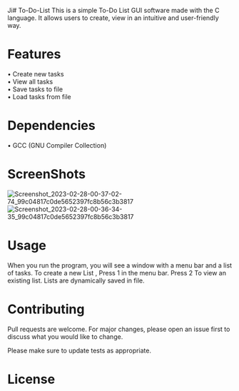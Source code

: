 Ji# To-Do-List
This is a simple To-Do List GUI software made with the C language. It allows users to create, view in an intuitive and user-friendly way.
# Features 
• Create new tasks <br>
• View all tasks<br>
• Save tasks to file <br> 
• Load tasks from file<br>
# Dependencies
• GCC (GNU Compiler Collection)
# ScreenShots 
![Screenshot_2023-02-28-00-37-02-74_99c04817c0de5652397fc8b56c3b3817](https://user-images.githubusercontent.com/112325029/221659452-b2206a7c-1383-4362-9a9c-d036ee061fb9.jpg)
![Screenshot_2023-02-28-00-36-34-35_99c04817c0de5652397fc8b56c3b3817](https://user-images.githubusercontent.com/112325029/221659468-8ef44a8f-2c20-4a8c-b68d-8234bfa3a0f6.jpg)
# Usage
 When you run the program, you will see a window with a menu bar and a list of tasks. To create a new List , Press 1  in the menu bar. Press 2 To view  an existing list.
Lists are dynamically saved in file.
# Contributing
Pull requests are welcome. For major changes, please open an issue first to discuss what you would like to change.

Please make sure to update tests as appropriate.
# License



